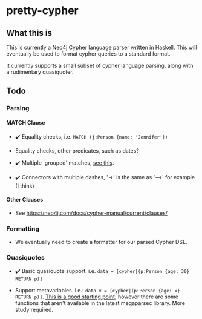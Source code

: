 # pretty-cypher

## What this is

This is currently a Neo4j Cypher language parser written in Haskell. This will eventually be used to format cypher queries to a standard format.

It currently supports a small subset of cypher language parsing, along with a rudimentary quasiquoter.

## Todo

### Parsing 

#### MATCH Clause

* ✔️ Equality checks, i.e. `MATCH (j:Person {name: 'Jennifer'})`

* Equality checks, other predicates, such as dates?

* ✔️ Multiple 'grouped' matches, [see this](https://stackoverflow.com/questions/32742751/what-is-the-difference-between-multiple-match-clauses-and-a-comma-in-a-cypher-qu).

* ✔️ Connectors with multiple dashes, '->' is the same as '-->' for example (I think)

#### Other Clauses

* See https://neo4j.com/docs/cypher-manual/current/clauses/

### Formatting

* We eventually need to create a formatter for our parsed Cypher DSL. 

### Quasiquotes

* ✔️ Basic quasiquote support. i.e. `data = [cypher|(p:Person {age: 30} RETURN p)]`

* Support metavariables. i.e.: `data x = [cypher|(p:Person {age: x} RETURN p)]`.  [This is a good starting point](https://www.well-typed.com/blog/2014/10/quasi-quoting-dsls/), however there are some functions that aren't available in the latest megaparsec library. More study required.